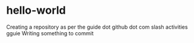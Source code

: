 # hello-world
Creating a repository as per the guide dot github dot com slash activities gguie
Writing something to commit
